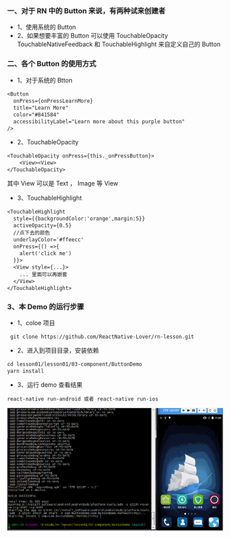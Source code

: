 ### 一、对于 RN 中的 Button 来说，有两种试来创建者

* 1、使用系统的 Button
* 2、如果想要丰富的 Button 可以使用 TouchableOpacity TouchableNativeFeedback 和 TouchableHighlight 来自定义自己的 Button

### 二、各个 Button 的使用方式

* 1、对于系统的 Btton

```
<Button
  onPress={onPressLearnMore}
  title="Learn More"
  color="#841584"
  accessibilityLabel="Learn more about this purple button"
/>
```

* 2、TouchableOpacity

```
<TouchableOpacity onPress={this._onPressButton}>
    <View><View>
</TouchableOpacity>
```

其中 View  可以是 Text ， Image 等 View

* 3、TouchableHighlight

```
<TouchableHighlight
  style={{backgroundColor:'orange',margin:5}}
  activeOpacity={0.5}
  //点下去的颜色
  underlayColor='#ffeecc'
  onPress={() =>{
    alert('click me')
  }}>
  <View style={...}>
    ... 里面可以再嵌套
  </View>
</TouchableHighlight>
```


### 3、本 Demo 的运行步骤

* 1、coloe 项目

```
 git clone https://github.com/ReactNative-Lover/rn-lesson.git
```

* 2、进入到项目目录，安装依赖

```
cd lesson01/lesson01/03-component/ButtonDemo
yarn install
```

* 3、运行 demo 查看结果

```
react-native run-android 或者 react-native run-ios
```

![button](./screenshot/button.gif)
